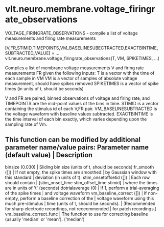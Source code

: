 # vlt.neuro.membrane.voltage_firingrate_observations

  VOLTAGE_FIRINGRATE_OBSERVATIONS - compile a list of voltage measurements and firing rate measurements
 
  [V,FR,STIMID,TIMEPOINTS,VM_BASELINESUBECTRACTED,EXACTBINTIME, SUBTRACTED_VALUE] = ...
           vlt.neuro.membrane.voltage_firingrate_observations(T, VM, SPIKETIMES, ...)
 
  Compiles a list of membrane voltage measurements V and firing rate measurements FR given the
  following inputs: 
     T    is a vector with the time of each sample in VM
     VM   is a vector of samples of absolute voltage measurement, should have spikes removed
     SPIKETIMES is a vector of spike times (in units of t, should be seconds)
 
  V and FR are paired, binned observations of voltage and firing rate,
  and TIMEPOINTS are the mid-point values of the bins in time.
  STIMID is a vector containing the stimulus id of each V,FR pair.
  VM_BASELINESUBTRACTED is the voltage waveform with baseline values subtracted.
  EXACTBINTIME is the time interval of each bin exactly, which varies depending upon the sampling rate of Vm.
 
  This function can be modified by additional parameter name/value pairs:
  Parameter name (default value)  | Description
  ----------------------------------------------------------------
  binsize (0.030)                 | Sliding bin size (units of t, should be seconds)
  fr_smooth ([])                  | If not empty, the spike times are smoothed
                                  |    by Gaussian window with this standard
                                  |    deviation (in units of t).
  stim_onsetoffsetid ([])         | Each row should contain
                                  |    [stim_onset_time stim_offset_time stimid]
                                  |    where the times are in units of 't' (seconds)
  dotrialaverage (0)              | If 1, perform a trial-averaging of the spike times
                                  |    and voltage waveform
  vm_baseline_correct ([])        | If non-empty, perform a baseline correction of the
                                  |    voltage waveform using this much pre-stimulus 
                                  |    time (units of t, should be seconds).
                                  |    (Recommended for sharp electrode recordings, not receommended
                                  |    for patch recordings.)
  vm_baseline_correct_func        | The function to use for correcting baseline (usually 'median' or 'mean').
              ('median')
